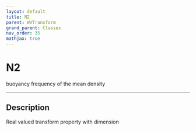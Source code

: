 ```yaml
---
layout: default
title: N2
parent: WVTransform
grand_parent: Classes
nav_order: 35
mathjax: true
---
```


#  N2

buoyancy frequency of the mean density


---

## Description
Real valued transform property with dimension 